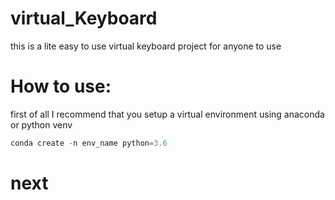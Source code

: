 # virtual_Keyboard
this is a lite easy to use virtual keyboard project for anyone to use

# How to use:

first of all I recommend that you setup a virtual environment using anaconda or python venv

```python
conda create -n env_name python=3.6
```

# next
